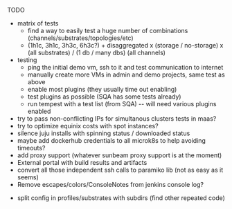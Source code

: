 
TODO

- matrix of tests
    - find a way to easily test a huge number of combinations (channels/substrates/topologies/etc)
    - (1h1c, 3h1c, 3h3c, 6h3c?) + disaggregated x (storage / no-storage) x (all substrates) / (1 db / many dbs) (all channels)
- testing
    - ping the initial demo vm, ssh to it and test communication to internet
    - manually create more VMs in admin and demo projects, same test as above
    - enable most plugins (they usually time out enabling)
    - test plugins as possible (SQA has some tests already)
    - run tempest with a test list (from SQA) -- will need various plugins enabled
- try to pass non-conflicting IPs for simultanous clusters tests in maas?
- try to optimize equinix costs with spot instances?
- silence juju installs with spinning status / downloaded status
- maybe add dockerhub credentials to all microk8s to help avoiding timeouts?
- add proxy support (whatever sunbeam proxy support is at the moment)
- External portal with build results and artifacts
- convert all those independent ssh calls to paramiko lib (not as easy as it seems)
- Remove escapes/colors/ConsoleNotes from jenkins console log?
+ split config in profiles/substrates with subdirs (find other repeated code)
